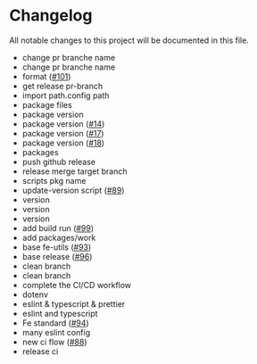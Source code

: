 # Changelog

All notable changes to this project will be documented in this file.

* change pr branche name
* change pr branche name
* format ([#101](https://github.com/qlover/fe-base/issues/101))
* get release pr-branch
* import path.config path
* package files
* package version
* package version ([#14](https://github.com/qlover/fe-base/issues/14))
* package version ([#17](https://github.com/qlover/fe-base/issues/17))
* package version ([#18](https://github.com/qlover/fe-base/issues/18))
* packages
* push github release
* release merge target branch
* scripts pkg name
* update-version script ([#89](https://github.com/qlover/fe-base/issues/89))
* version
* version
* version
* add build run ([#99](https://github.com/qlover/fe-base/issues/99))
* add packages/work
* base fe-utils ([#93](https://github.com/qlover/fe-base/issues/93))
* base release ([#96](https://github.com/qlover/fe-base/issues/96))
* clean branch
* clean branch
* complete the CI/CD workflow
* dotenv
* eslint & typescript & prettier
* eslint and typescript
* Fe standard ([#94](https://github.com/qlover/fe-base/issues/94))
* many eslint config
* new ci flow ([#88](https://github.com/qlover/fe-base/issues/88))
* release ci
